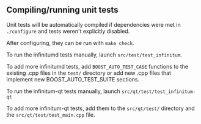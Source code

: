 Compiling/running unit tests
------------------------------------

Unit tests will be automatically compiled if dependencies were met in `./configure`
and tests weren't explicitly disabled.

After configuring, they can be run with `make check`.

To run the infinitumd tests manually, launch `src/test/test_infinitum`.

To add more infinitumd tests, add `BOOST_AUTO_TEST_CASE` functions to the existing
.cpp files in the `test/` directory or add new .cpp files that
implement new BOOST_AUTO_TEST_SUITE sections.

To run the infinitum-qt tests manually, launch `src/qt/test/test_infinitum-qt`

To add more infinitum-qt tests, add them to the `src/qt/test/` directory and
the `src/qt/test/test_main.cpp` file.
